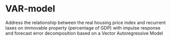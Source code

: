 # VAR-model
Address the relationship between the real housing price index and recurrent taxes on immovable property (percentage of GDP) with impulse response and forecast error decomposition based on a Vector Autoregressive Model
